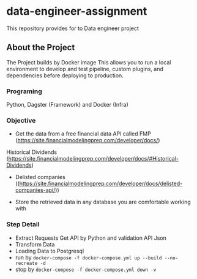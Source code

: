 # data-engineer-assignment

This repository provides for to Data engineer project
## About the Project

The Project builds by Docker image
This allows you to run a local environment 
to develop and test pipeline, custom plugins, and dependencies 
before deploying to production.

### Programing
Python, Dagster (Framework) and Docker (Infra)

### Objective
- Get the data from a free financial data API called FMP (https://site.financialmodelingprep.com/developer/docs/)

Historical Dividends (https://site.financialmodelingprep.com/developer/docs/#Historical-Dividends)

- Delisted companies ((https://site.financialmodelingprep.com/developer/docs/delisted-companies-api/))

- Store the retrieved data in any database you are comfortable working with

### Step Detail
- Extract Requests Get API by Python and validation API Json
- Transform Data 
- Loading Data to Postgresql
- run by ``` docker-compose -f docker-compose.yml up --build --no-recreate -d ```
- stop by ``` docker-compose -f docker-compose.yml down -v ```
